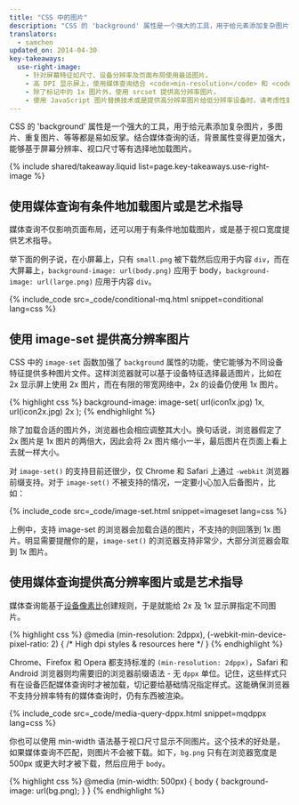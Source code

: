 ```yaml
---
title: "CSS 中的图片"
description: "CSS 的 'background' 属性是一个强大的工具，用于给元素添加复杂图片，多图片、重复图片、等等都是易如反掌。"
translators:
  - samchen
updated_on: 2014-04-30
key-takeaways:
  use-right-image:
    - 针对屏幕特征如尺寸、设备分辨率及页面布局使用最适图片。
    - 高 DPI 显示屏上，使用媒体查询结合 <code>min-resolution</code> 和 <code>-webkit-min-device-pixel-ratio</code> 改变 CSS 中的 <code>background-image</code> 属性。
    - 除了标记中的 1x 图片外，使用 srcset 提供高分辨率图片。
    - 使用 JavaScript 图片替换技术或是提供高分辨率图片给低分辨率设备时，请考虑性能上的成本。
---
```


<p class="intro">
  CSS 的 'background' 属性是一个强大的工具，用于给元素添加复杂图片，多图片、重复图片、等等都是易如反掌。结合媒体查询的话，背景属性变得更加强大，能够基于屏幕分辨率、视口尺寸等有选择地加载图片。
</p>




{% include shared/takeaway.liquid list=page.key-takeaways.use-right-image %}

## 使用媒体查询有条件地加载图片或是艺术指导

媒体查询不仅影响页面布局，还可以用于有条件地加载图片，或是基于视口宽度提供艺术指导。

举下面的例子说，在小屏幕上，只有 `small.png` 被下载然后应用于内容 `div`，而在大屏幕上，`background-image: url(body.png)` 应用于 body，`background-image: url(large.png)` 应用于内容 `div`。

{% include_code src=_code/conditional-mq.html snippet=conditional lang=css %}

## 使用 image-set 提供高分辨率图片

CSS 中的 `image-set` 函数加强了 `background` 属性的功能，使它能够为不同设备特征提供多种图片文件。这样浏览器就可以基于设备特征选择最适图片，比如在 2x 显示屏上使用 2x 图片，而在有限的带宽网络中，2x 的设备仍使用 1x 图片。

{% highlight css %}
background-image: image-set(
  url(icon1x.jpg) 1x,
  url(icon2x.jpg) 2x
);
{% endhighlight %}

除了加载合适的图片外，浏览器也会相应调整其大小。换句话说，浏览器假定了 2x 图片是 1x 图片的两倍大，因此会将 2x 图片缩小一半，最后图片在页面上看上去就一样大小。

对 `image-set()` 的支持目前还很少，仅 Chrome 和 Safari 上通过 `-webkit` 浏览器前缀支持。对于 `image-set()` 不被支持的情况，一定要小心加入后备图片，比如：

{% include_code src=_code/image-set.html snippet=imageset lang=css %}

上例中，支持 image-set 的浏览器会加载合适的图片，不支持的则回落到 1x 图片。明显需要提醒你的是，`image-set()` 的浏览器支持非常少，大部分浏览器会取到 1x 图片。

## 使用媒体查询提供高分辨率图片或是艺术指导

媒体查询能基于[设备像素比](http://www.html5rocks.com/en/mobile/high-dpi/#toc-bg)创建规则，于是就能给 2x 及 1x 显示屏指定不同图片。

{% highlight css %}
@media (min-resolution: 2dppx),
(-webkit-min-device-pixel-ratio: 2)
{
  /* High dpi styles & resources here */
}
{% endhighlight %}

Chrome、Firefox 和 Opera 都支持标准的 `(min-resolution: 2dppx)`，Safari 和 Android 浏览器则均需要旧的浏览器前缀语法 - 无 `dppx` 单位。记住，这些样式只有在设备匹配媒体查询时才被加载，切记要给基础情况指定样式。这能确保浏览器不支持分辨率特有的媒体查询时，仍有东西被渲染。

{% include_code src=_code/media-query-dppx.html snippet=mqdppx lang=css %}

你也可以使用 min-width 语法基于视口尺寸显示不同图片。这个技术的好处是，如果媒体查询不匹配，则图片不会被下载。如下，`bg.png` 只有在浏览器宽度是 500px 或更大时才被下载，然后应用于 `body`。


{% highlight css %}
@media (min-width: 500px) {
  body {
    background-image: url(bg.png);
  }
}
{% endhighlight %}


